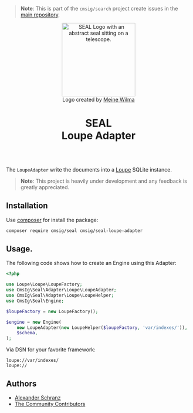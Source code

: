 > **Note**:
> This is part of the `cmsig/search` project create issues in the [main repository](https://github.com/php-cmsig/search).

<div align="center">
    <img alt="SEAL Logo with an abstract seal sitting on a telescope." src="https://avatars.githubusercontent.com/u/120221538?s=400&v=6" width="200" height="200">
</div>

<div align="center">Logo created by <a href="https://cargocollective.com/meinewilma">Meine Wilma</a></div>

<h1 align="center">SEAL <br /> Loupe Adapter</h1>

<br />
<br />

The `LoupeAdapter` write the documents into a [Loupe](https://github.com/loupe-php/loupe) SQLite instance.

> **Note**:
> This project is heavily under development and any feedback is greatly appreciated.

## Installation

Use [composer](https://getcomposer.org/) for install the package:

```bash
composer require cmsig/seal cmsig/seal-loupe-adapter
```

## Usage.

The following code shows how to create an Engine using this Adapter:

```php
<?php

use Loupe\Loupe\LoupeFactory;
use CmsIg\Seal\Adapter\Loupe\LoupeAdapter;
use CmsIg\Seal\Adapter\Loupe\LoupeHelper;
use CmsIg\Seal\Engine;

$loupeFactory = new LoupeFactory();

$engine = new Engine(
    new LoupeAdapter(new LoupeHelper($loupeFactory, 'var/indexes/')),
    $schema,
);
```

Via DSN for your favorite framework:

```env
loupe://var/indexes/
loupe://
```

## Authors

- [Alexander Schranz](https://github.com/alexander-schranz/)
- [The Community Contributors](https://github.com/php-cmsig/search/graphs/contributors)
